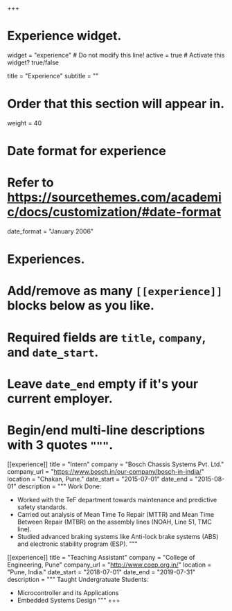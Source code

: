 +++
# Experience widget.
widget = "experience"  # Do not modify this line!
active = true  # Activate this widget? true/false

title = "Experience"
subtitle = ""

# Order that this section will appear in.
weight = 40

# Date format for experience
#   Refer to https://sourcethemes.com/academic/docs/customization/#date-format
date_format = "January 2006"

# Experiences.
#   Add/remove as many `[[experience]]` blocks below as you like.
#   Required fields are `title`, `company`, and `date_start`.
#   Leave `date_end` empty if it's your current employer.
#   Begin/end multi-line descriptions with 3 quotes `"""`.
[[experience]]
  title = "Intern"
  company = "Bosch Chassis Systems Pvt. Ltd."
  company_url = "https://www.bosch.in/our-company/bosch-in-india/"
  location = "Chakan, Pune."
  date_start = "2015-07-01"
  date_end = "2015-08-01"
  description = """
  Work Done:
  
  * Worked with the TeF department towards maintenance and predictive safety standards.
  * Carried out analysis of Mean Time To Repair (MTTR) and Mean Time Between Repair
(MTBR) on the assembly lines (NOAH, Line 51, TMC line).
  * Studied advanced braking systems like Anti-lock brake systems (ABS) and electronic stability
program (ESP).
  """

[[experience]]
  title = "Teaching Assistant"
  company = "College of Engineering, Pune"
  company_url = "http://www.coep.org.in/"
  location = "Pune, India."
  date_start = "2018-07-01"
  date_end = "2019-07-31"
  description = """
  Taught Undergratuate Students:
  
  * Microcontroller and its Applications
  * Embedded Systems Design
  """
+++
